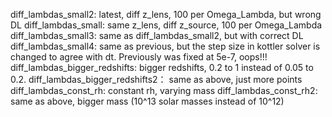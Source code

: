 diff_lambdas_small2: latest, diff z_lens, 100 per Omega_Lambda, but wrong DL
diff_lambdas_small: same z_lens, diff z_source, 100 per Omega_Lambda
diff_lambdas_small3: same as diff_lambdas_small2, but with correct DL
diff_lambdas_small4: same as previous, but the step size in kottler solver is changed to agree with dt. Previously was fixed at 5e-7, oops!!!
diff_lambdas_bigger_redshifts: bigger redshifts, 0.2 to 1 instead of 0.05 to 0.2.
diff_lambdas_bigger_redshifts2： same as above, just more points
diff_lambdas_const_rh: constant rh, varying mass
diff_lambdas_const_rh2: same as above, bigger mass (10^13 solar masses instead of 10^12)